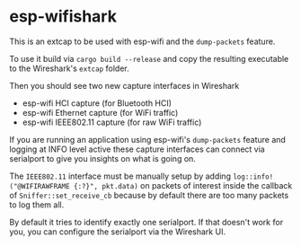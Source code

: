 # esp-wifishark

This is an extcap to be used with esp-wifi and the `dump-packets` feature.

To use it build via `cargo build --release` and copy the resulting executable to the Wireshark's `extcap` folder.

Then you should see two new capture interfaces in Wireshark
- esp-wifi HCI capture (for Bluetooth HCI)
- esp-wifi Ethernet capture (for WiFi traffic)
- esp-wifi IEEE802.11 capture (for raw WiFi traffic)

If you are running an application using esp-wifi's `dump-packets` feature and logging at INFO level active these capture interfaces can connect via serialport to give you insights on what is going on.

The `IEEE802.11` interface must be manually setup by adding `log::info!("@WIFIRAWFRAME {:?}", pkt.data)` on packets of interest inside the callback of `Sniffer::set_receive_cb` because by default there are too many packets to log them all.

By default it tries to identify exactly one serialport. If that doesn't work for you, you can configure the serialport via the Wireshark UI.
